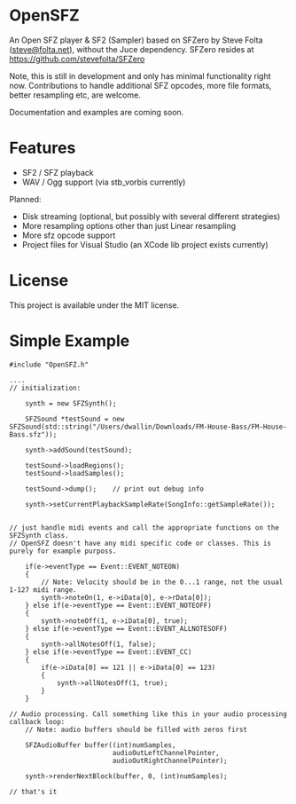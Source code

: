 OpenSFZ
=======

An Open SFZ player & SF2 (Sampler) based on SFZero by Steve Folta (steve@folta.net), without the Juce dependency. SFZero resides at https://github.com/stevefolta/SFZero

Note, this is still in development and only has minimal functionality right now. 
Contributions to handle additional SFZ opcodes, more file formats, better resampling etc, are welcome.

Documentation and examples are coming soon. 

Features
========

* SF2 / SFZ playback
* WAV / Ogg support (via stb_vorbis currently)

Planned:

* Disk streaming (optional, but possibly with several different strategies)
* More resampling options other than just Linear resampling
* More sfz opcode support
* Project files for Visual Studio (an XCode lib project exists currently)

License
=======

This project is available under the MIT license. 

Simple Example
==============

    #include "OpenSFZ.h"
    
    ....
    // initialization:
    
        synth = new SFZSynth();
        
        SFZSound *testSound = new SFZSound(std::string("/Users/dwallin/Downloads/FM-House-Bass/FM-House-Bass.sfz"));
    
        synth->addSound(testSound);

        testSound->loadRegions();
        testSound->loadSamples();

        testSound->dump();    // print out debug info
        
        synth->setCurrentPlaybackSampleRate(SongInfo::getSampleRate());
    
  
    // just handle midi events and call the appropriate functions on the SFZSynth class. 
    // OpenSFZ doesn't have any midi specific code or classes. This is purely for example purposs.
    
        if(e->eventType == Event::EVENT_NOTEON)
        {
            // Note: Velocity should be in the 0...1 range, not the usual 1-127 midi range.
            synth->noteOn(1, e->iData[0], e->rData[0]);
        } else if(e->eventType == Event::EVENT_NOTEOFF)
        {
            synth->noteOff(1, e->iData[0], true);
        } else if(e->eventType == Event::EVENT_ALLNOTESOFF)
        {
            synth->allNotesOff(1, false);
        } else if(e->eventType == Event::EVENT_CC)
        {
            if(e->iData[0] == 121 || e->iData[0] == 123)
            {
                synth->allNotesOff(1, true);
            }
        }
    
    // Audio processing. Call something like this in your audio processing callback loop: 
        // Note: audio buffers should be filled with zeros first
    
        SFZAudioBuffer buffer((int)numSamples,
                              audioOutLeftChannelPointer,
                              audioOutRightChannelPointer);
        
        synth->renderNextBlock(buffer, 0, (int)numSamples);
        
    // that's it
